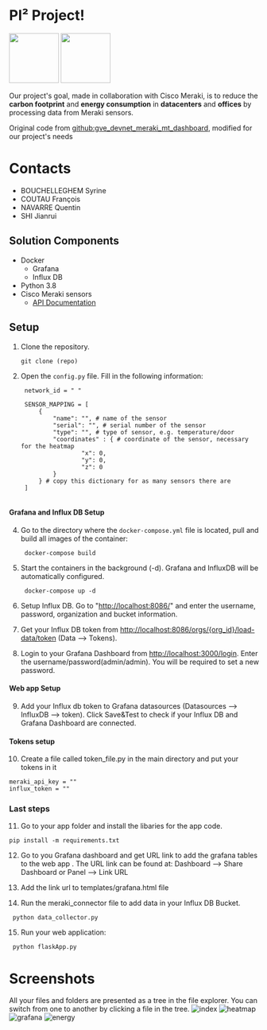# PI² Project! 
<img src="https://www.esilv.fr/ecole-ingenieur/logos/logo_esilv_png_couleur.png" width="100"> <img src="https://upload.wikimedia.org/wikipedia/commons/thumb/3/3a/Meraki_Logo_2016.svg/800px-Meraki_Logo_2016.svg.png" height="100">

Our project's goal, made in collaboration with Cisco Meraki, is to reduce the **carbon footprint** and **energy consumption** in **datacenters** and **offices** by processing data from Meraki sensors.

Original code from [github:gve_devnet_meraki_mt_dashboard](https://github.com/gve-sw/gve_devnet_meraki_mt_dashboard), modified for our project's needs
# Contacts
- BOUCHELLEGHEM Syrine
- COUTAU François
- NAVARRE Quentin
- SHI Jianrui
## Solution Components

-   Docker
    -   Grafana
    -   Influx DB
-   Python 3.8
-   Cisco Meraki sensors
    -   [API Documentation](https://developer.cisco.com/meraki/api-v1/)

##  Setup

1.  Clone the repository.
    
    ```
    git clone (repo)
    
    ```
    
2.  Open the `config.py` file. Fill in the following information:
    
    ```
     network_id = " "
    
     SENSOR_MAPPING = [
         {
             "name": "", # name of the sensor
             "serial": "", # serial number of the sensor
             "type": "", # type of sensor, e.g. temperature/door
             "coordinates" : { # coordinate of the sensor, necessary for the heatmap
		             "x": 0,
		             "y": 0,
		             "z": 0
		     }
         } # copy this dictionary for as many sensors there are
     ]
    
    
    ```
#### Grafana and Influx DB Setup
4.  Go to the directory where the `docker-compose.yml` file is located, pull and build all images of the container:
    
    ```
     docker-compose build
    
    ```
    
5.  Start the containers in the background (-d). Grafana and InfluxDB will be automatically configured.
    
    ```
     docker-compose up -d
    
    ```
    
6.  Setup Influx DB. Go to "[http://localhost:8086/](http://localhost:8086/)" and enter the username, password, organization and bucket information.
    
7.  Get your Influx DB token from [http://localhost:8086/orgs/{org_id}/load-data/token](http://localhost:8086/orgs/%7Borg_id%7D/load-data/token) (Data --> Tokens).
    
8.  Login to your Grafana Dashboard from [http://localhost:3000/login](http://localhost:3000/login). Enter the username/password(admin/admin). You will be required to set a new password.
    

#### Web app Setup

9.  Add your Influx db token to Grafana datasources (Datasources --> InfluxDB --> token). Click Save&Test to check if your Influx DB and Grafana Dashboard are connected.

#### Tokens setup
10. Create a file called token_file.py in the main directory and put your tokens in it
```
meraki_api_key = ""
influx_token = ""
```
### Last steps
11.  Go to your app folder and install the libaries for the app code.
```
pip install -m requirements.txt
```
12.  Go to you Grafana dashboard and get URL link to add the grafana tables to the web app . The URL link can be found at: Dashboard --> Share Dashboard or Panel --> Link URL
    
13.  Add the link url to templates/grafana.html file
    
14.  Run the meraki_connector file to add data in your Influx DB Bucket.
```
 python data_collector.py
```
15.  Run your web application:
```
 python flaskApp.py
```
# Screenshots

All your files and folders are presented as a tree in the file explorer. You can switch from one to another by clicking a file in the tree.
![index](https://user-images.githubusercontent.com/74976008/160583940-10652f32-28ec-4314-b77e-93f64f74eff2.png)
![heatmap](https://user-images.githubusercontent.com/74976008/160584043-c42600bd-8ced-4331-9ed3-ea38b3a4bad0.png)
![grafana](https://user-images.githubusercontent.com/74976008/160583996-7e68237e-bc24-4d96-8b07-36ff1738e56e.png)
![energy](https://user-images.githubusercontent.com/74976008/160584066-0a37dca9-efbc-44dd-89ce-4d9291c9500a.png)



